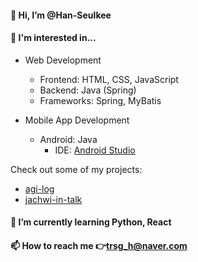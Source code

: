 #### 👋 Hi, I’m @Han-Seulkee
#### 👀 I'm interested in...
- Web Development
  - Frontend: HTML, CSS, JavaScript
  - Backend: Java (Spring)
  - Frameworks: Spring, MyBatis

- Mobile App Development
  - Android: Java
    -  IDE: [Android Studio](https://developer.android.com/studio)
  <!--- - Cross-platform: React Native, Flutter --->
 
Check out some of my projects:
- [agi-log](https://github.com/Han-Seulkee/agi-log)
- [jachwi-in-talk](https://github.com/Han-Seulkee/jachwi-in-talk)

#### 🌱 I’m currently learning Python, React
#### 📫 How to reach me 👉trsg_h@naver.com

<!---
Han-Seulgi/Han-Seulgi is a ✨ special ✨ repository because its `README.md` (this file) appears on your GitHub profile.
You can click the Preview link to take a look at your changes.
--->

<!---
2021-08-26
2022-07-23
2024-01-24
--->
